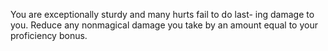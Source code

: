 You are exceptionally sturdy and many hurts fail to do last- ing damage to you. Reduce any nonmagical damage you take by an amount equal to your proficiency bonus.
